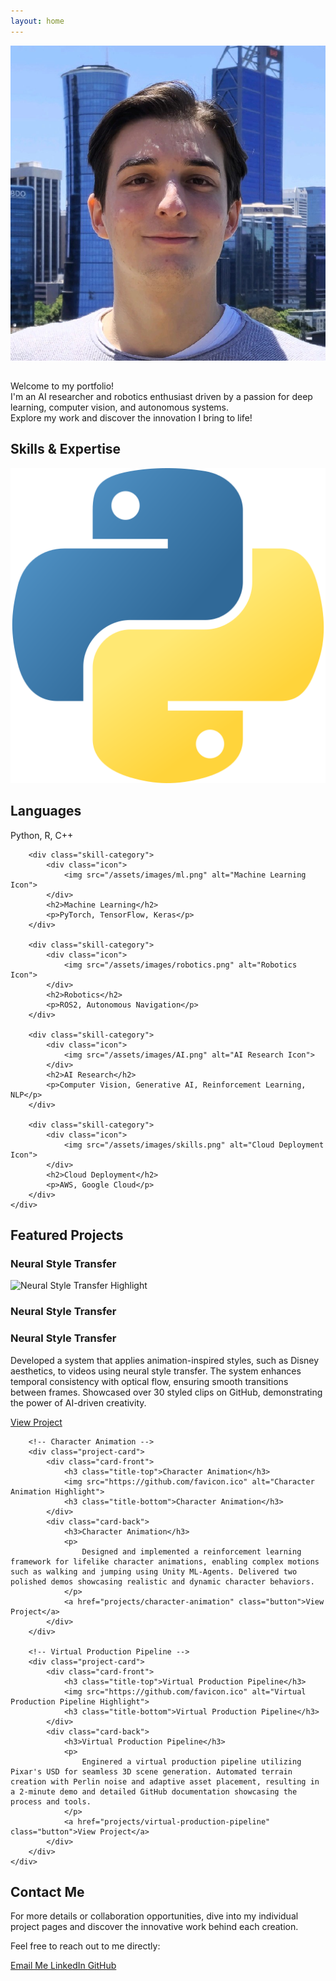 ```yaml
---
layout: home
---
```


<section class="hero-section">
    <div class="hero-content">
        <div class="photo-container">
            <img src="assets/images/profile.jpeg" alt="Christian Bianchi" class="profile-photo">
        </div>
        <div class="intro-text">
            <h1>
                <span class="typing-effect" id="typed-text"></span>
            </h1>
            <p>
                Welcome to my portfolio! <br> 
                I'm an AI researcher and robotics enthusiast driven by a passion for deep learning, computer vision, and autonomous systems. <br>
                Explore my work and discover the innovation I bring to life!
            </p>
        </div>
    </div>
</section>

<section class="skills-section fade-in">
    <h1>Skills & Expertise</h1>
    <div class="skills-container">
        <!-- Skill Category -->
        <div class="skill-category">
            <div class="icon">
                <img src="/assets/images/python.png" alt="Languages Icon">
            </div>
            <h2>Languages</h2>
            <p>Python, R, C++</p>
        </div>

        <div class="skill-category">
            <div class="icon">
                <img src="/assets/images/ml.png" alt="Machine Learning Icon">
            </div>
            <h2>Machine Learning</h2>
            <p>PyTorch, TensorFlow, Keras</p>
        </div>

        <div class="skill-category">
            <div class="icon">
                <img src="/assets/images/robotics.png" alt="Robotics Icon">
            </div>
            <h2>Robotics</h2>
            <p>ROS2, Autonomous Navigation</p>
        </div>

        <div class="skill-category">
            <div class="icon">
                <img src="/assets/images/AI.png" alt="AI Research Icon">
            </div>
            <h2>AI Research</h2>
            <p>Computer Vision, Generative AI, Reinforcement Learning, NLP</p>
        </div>

        <div class="skill-category">
            <div class="icon">
                <img src="/assets/images/skills.png" alt="Cloud Deployment Icon">
            </div>
            <h2>Cloud Deployment</h2>
            <p>AWS, Google Cloud</p>
        </div>
    </div>
</section>



<section class="projects-section fade-in" id="projects">
    <h1>Featured Projects</h1>
    <div class="project-cards">
        <!-- Neural Style Transfer -->
        <div class="project-card">
            <div class="card-front">
                <h3 class="title-top">Neural Style Transfer</h3>
                <img src="https://github.com/favicon.ico" alt="Neural Style Transfer Highlight">
                <h3 class="title-bottom">Neural Style Transfer</h3>
            </div>
            <div class="card-back">
                <h3>Neural Style Transfer</h3>
                <p>
                    Developed a system that applies animation-inspired styles, such as Disney aesthetics, to videos using neural style transfer. The system enhances temporal consistency with optical flow, ensuring smooth transitions between frames. Showcased over 30 styled clips on GitHub, demonstrating the power of AI-driven creativity.
                </p>
                <a href="projects/neural-style-transfer" class="button">View Project</a>
            </div>
        </div>

        <!-- Character Animation -->
        <div class="project-card">
            <div class="card-front">
                <h3 class="title-top">Character Animation</h3>
                <img src="https://github.com/favicon.ico" alt="Character Animation Highlight">
                <h3 class="title-bottom">Character Animation</h3>
            </div>
            <div class="card-back">
                <h3>Character Animation</h3>
                <p>
                    Designed and implemented a reinforcement learning framework for lifelike character animations, enabling complex motions such as walking and jumping using Unity ML-Agents. Delivered two polished demos showcasing realistic and dynamic character behaviors.
                </p>
                <a href="projects/character-animation" class="button">View Project</a>
            </div>
        </div>

        <!-- Virtual Production Pipeline -->
        <div class="project-card">
            <div class="card-front">
                <h3 class="title-top">Virtual Production Pipeline</h3>
                <img src="https://github.com/favicon.ico" alt="Virtual Production Pipeline Highlight">
                <h3 class="title-bottom">Virtual Production Pipeline</h3>
            </div>
            <div class="card-back">
                <h3>Virtual Production Pipeline</h3>
                <p>
                    Enginered a virtual production pipeline utilizing Pixar's USD for seamless 3D scene generation. Automated terrain creation with Perlin noise and adaptive asset placement, resulting in a 2-minute demo and detailed GitHub documentation showcasing the process and tools.
                </p>
                <a href="projects/virtual-production-pipeline" class="button">View Project</a>
            </div>
        </div>
    </div>
</section>



<section class="contact-section fade-in">
    <h1>Contact Me</h1>
    <p>
        For more details or collaboration opportunities, dive into my individual project pages and discover the innovative work behind each creation.
    </p>
    <p>
        Feel free to reach out to me directly:
    </p>
    <div class="contact-buttons">
        <a href="mailto:christianbianchi23@gmail.com" class="button">
            <span class="icon email-icon"></span> Email Me
        </a>
        <a href="https://www.linkedin.com/in/christianbianchiit" target="_blank" class="button">
            <span class="icon linkedin-icon"></span> LinkedIn
        </a>
        <a href="https://github.com/Fascetta" target="_blank" class="button">
            <span class="icon github-icon"></span> GitHub
        </a>
    </div>
</section>




